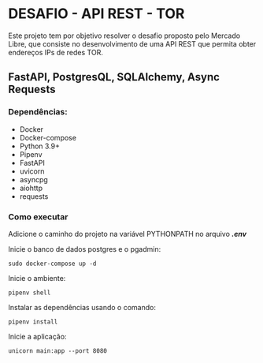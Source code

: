 # DESAFIO - API REST - TOR

Este projeto tem por objetivo resolver o desafio proposto pelo Mercado Libre, que consiste no desenvolvimento de uma API REST que permita obter endereços IPs de redes TOR.

## FastAPI, PostgresQL, SQLAlchemy, Async Requests

### Dependências:
- Docker
- Docker-compose
- Python 3.9+
- Pipenv
- FastAPI
- uvicorn
- asyncpg
- aiohttp
- requests

### Como executar

Adicione o caminho do projeto na variável PYTHONPATH no arquivo ***.env***

Inicie o banco de dados postgres e o pgadmin:

``` 
sudo docker-compose up -d
```

Inicie o ambiente:

```
pipenv shell
```

Instalar as dependências usando o comando:

``` 
pipenv install
```

Inicie a aplicação:

```
unicorn main:app --port 8080
```
